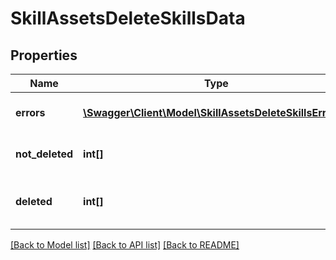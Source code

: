 # SkillAssetsDeleteSkillsData

## Properties
Name | Type | Description | Notes
------------ | ------------- | ------------- | -------------
**errors** | [**\Swagger\Client\Model\SkillAssetsDeleteSkillsErrors[]**](SkillAssetsDeleteSkillsErrors.md) | Errors during process | 
**not_deleted** | **int[]** | List with not deleted items | [optional] 
**deleted** | **int[]** | List with successfully deleted items | 

[[Back to Model list]](../README.md#documentation-for-models) [[Back to API list]](../README.md#documentation-for-api-endpoints) [[Back to README]](../README.md)


